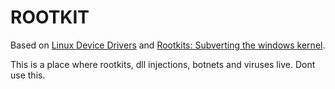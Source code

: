 ROOTKIT
=======

Based on [Linux Device Drivers](https://lwn.net/Kernel/LDD3/) and [Rootkits: Subverting the windows kernel](https://www.amazon.com/Rootkits-Subverting-Windows-Greg-Hoglund/dp/0321294319).

This is a place where rootkits, dll injections, botnets and viruses live.
Dont use this. 